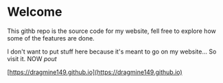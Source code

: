 # Welcome
This githb repo is the source code for my website, fell free to explore how some of the features are done.

I don't want to put stuff here because it's meant to go on my website... So visit it. NOW *pout*

[https://dragmine149.github.io](https://dragmine149.github.io)


<!-- AOC TILES BEGIN -->
<!-- AOC TILES END -->

